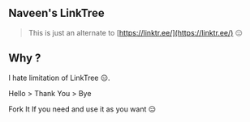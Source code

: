 Naveen's LinkTree
---

> This is just an alternate to [https://linktr.ee/](https://linktr.ee/) 😑

## Why ?

I hate limitation of LinkTree 😑. 

Hello > Thank You > Bye

Fork It If you need and use it as you want 😑
